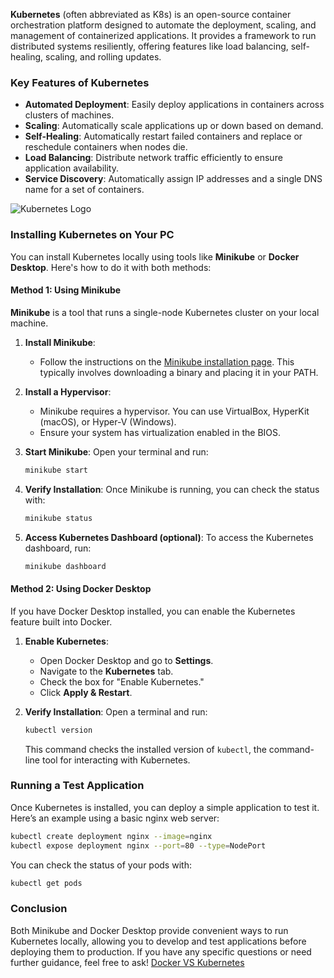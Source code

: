 **Kubernetes** (often abbreviated as K8s) is an open-source container orchestration platform designed to automate the deployment, scaling, and management of containerized applications. It provides a framework to run distributed systems resiliently, offering features like load balancing, self-healing, scaling, and rolling updates.

### Key Features of Kubernetes
- **Automated Deployment**: Easily deploy applications in containers across clusters of machines.
- **Scaling**: Automatically scale applications up or down based on demand.
- **Self-Healing**: Automatically restart failed containers and replace or reschedule containers when nodes die.
- **Load Balancing**: Distribute network traffic efficiently to ensure application availability.
- **Service Discovery**: Automatically assign IP addresses and a single DNS name for a set of containers.

![Kubernetes Logo](https://sp-ao.shortpixel.ai/client/to_auto,q_lossy,ret_img,w_1024/https://concisesoftware.com/wp-content/uploads/2020/01/Kubernetes-logo-1024x576.png)

### Installing Kubernetes on Your PC

You can install Kubernetes locally using tools like **Minikube** or **Docker Desktop**. Here's how to do it with both methods:

#### Method 1: Using Minikube

**Minikube** is a tool that runs a single-node Kubernetes cluster on your local machine.

1. **Install Minikube**:
   - Follow the instructions on the [Minikube installation page](https://minikube.sigs.k8s.io/docs/start/). This typically involves downloading a binary and placing it in your PATH.

2. **Install a Hypervisor**:
   - Minikube requires a hypervisor. You can use VirtualBox, HyperKit (macOS), or Hyper-V (Windows).
   - Ensure your system has virtualization enabled in the BIOS.

3. **Start Minikube**:
   Open your terminal and run:
   ```bash
   minikube start
   ```

4. **Verify Installation**:
   Once Minikube is running, you can check the status with:
   ```bash
   minikube status
   ```

5. **Access Kubernetes Dashboard (optional)**:
   To access the Kubernetes dashboard, run:
   ```bash
   minikube dashboard
   ```

#### Method 2: Using Docker Desktop

If you have Docker Desktop installed, you can enable the Kubernetes feature built into Docker.

1. **Enable Kubernetes**:
   - Open Docker Desktop and go to **Settings**.
   - Navigate to the **Kubernetes** tab.
   - Check the box for "Enable Kubernetes."
   - Click **Apply & Restart**.

2. **Verify Installation**:
   Open a terminal and run:
   ```bash
   kubectl version
   ```

   This command checks the installed version of `kubectl`, the command-line tool for interacting with Kubernetes.

### Running a Test Application

Once Kubernetes is installed, you can deploy a simple application to test it. Here’s an example using a basic nginx web server:

```bash
kubectl create deployment nginx --image=nginx
kubectl expose deployment nginx --port=80 --type=NodePort
```

You can check the status of your pods with:

```bash
kubectl get pods
```

### Conclusion

Both Minikube and Docker Desktop provide convenient ways to run Kubernetes locally, allowing you to develop and test applications before deploying them to production. If you have any specific questions or need further guidance, feel free to ask!
[Docker VS Kubernetes](https://github.com/NicholasMelito/IS373/wiki/What-is-the-difference-between-Kubernetes-and-Docker%3F%3F)
